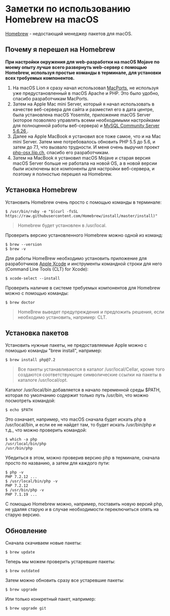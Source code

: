 # Заметки по использованию Homebrew на macOS

[Homebrew](https://brew.sh) - недостающий менеджер пакетов для macOS.

## Почему я перешел на Homebrew

**При настройки окружения для web-разработки на macOS Mojave по моему опыту лучше всего развернуть web-сервер с помощью Homebrew, используя простые команды в терминале, для установки всех требуемых компонентов.**

1. На macOS Lion я сразу начал использовал [MacPorts](https://www.macports.org), не используя уже предустановленный в macOS Apache и PHP. Это было удобно, спасибо разработчикам MacPorts.
2. Затем на Apple Mac mini Server, который я начал использовать в качестве веб-сервера для сайта и разместил его в дата центре, была установлена macOS Yosemite, приложение macOS Server (которое позволяло управлять всеми необходимыми настройками для полноценной работы веб-сервера) и  [MySQL Community Server 5.6.26 ](https://dev.mysql.com/downloads/mysql/5.6.html#downloads).
3. Далее на Apple MacBook я установил все тоже самое, что и на Mac mini Server. Затем мне потребовалось обновить PHP 5.5 до 5.6, и затем до 7.1, что вызвало трудности. И меня очень выручил проект [php-osx.liip.ch](https://php-osx.liip.ch), спасибо его разработчикам.
4. Затем на MacBook я установил macOS Mojave и старая версия macOS Server больше не работала на новой OS, а в новой версии были исключены все компоненты для настройки веб-сервера, и поэтому я полностью перешел на Homebrew.

## Установка Homebrew

Установить Homebrew очень просто c помощью команды в терминале:

    $ /usr/bin/ruby -e "$(curl -fsSL https://raw.githubusercontent.com/Homebrew/install/master/install)"

> Homebrew будет установлен в /usr/local.

Проверить версию установленного Homebrew можно одной из команд:

    $ brew --version
    $ brew -v

Для работы HomeBrew необходимо установить приложение для разработчиков [Apple Xcode](https://developer.apple.com/xcode/) и инструменты командной строки для него (Command Line Tools (CLT) for Xcode):

    $ xcode-select --install

Проверить наличие в системе требуемых компонентов для Homebrew можно с помощью команды:

    $ brew doctor

> HomeBrew выведет предупреждения и предложить решения, если необходимо установить, например: CLT.

## Установка пакетов

Установить нужные пакеты, не предоставляемые Apple можно с помощью команды "brew install", например: 

    $ brew install php@7.2

>  Все пакеты устанавливаются в каталог /usr/local/Cellar, кроме того создаются соответствующие символические ссылки на пакеты в каталоге /usr/local/opt. 

Каталог /usr/local/bin добавляется в начало переменной среды $PATH, которая по умолчанию содержит только путь /usr/bin, что можно посмотреть командой:

    $ echo $PATH

Это означает, например, что macOS сначала будет искать php в /usr/local/bin, и если ее не найдет там, то будет искать /usr/bin/php и т.д., что можно проверить командой:

    $ which -a php
    /usr/local/bin/php
    /usr/bin/php

Убедиться в этом, можно проверив версию php в терминале, сначала просто по названию, а затем для каждого пути:

    $ php -v
    PHP 7.2.12 ...
    $ /usr/local/bin/php -v
    PHP 7.2.12
    $ /usr/bin/php -v
    PHP 7.1.19 ...

С помощью Homebrew можно, например, поставить новую версий php, не удаляя старую и в случае необходимости переключиться опять на старую версию.

## Обновление

Сначала скачиваем новые пакеты:

    $ brew update

Теперь мы можем проверить устаревшие пакеты:

    $ brew outdated

Затем можно обновить сразу все устаревшие пакеты:

    $ brew upgrade

Или только конкретный пакет, например:

    $ brew upgrade git